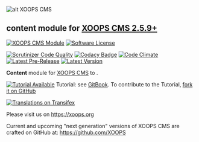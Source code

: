![alt XOOPS CMS](https://xoops.org/images/logoXoops4GithubRepository.png)
## content module for  [XOOPS CMS 2.5.9+](https://xoops.org)
[![XOOPS CMS Module](https://img.shields.io/badge/XOOPS%20CMS-Module-blue.svg)](https://xoops.org)
[![Software License](https://img.shields.io/badge/license-GPL-brightgreen.svg?style=flat)](http://www.gnu.org/licenses/gpl-2.0.html)

[![Scrutinizer Code Quality](https://img.shields.io/scrutinizer/g/XoopsModules25x/ntxusuario.svg?style=flat)](https://scrutinizer-ci.com/g/mambax7/ntxusuario/?branch=master)
[![Codacy Badge](https://api.codacy.com/project/badge/Grade/95b12220e0ac4056b9af52af708379c9)](https://www.codacy.com/app/XoopsModules25x/ntxusuario)
[![Code Climate](https://img.shields.io/codeclimate/github/XoopsModules25x/ntxusuario.svg?style=flat)](https://codeclimate.com/github/XoopsModules25x/ntxusuario)
[![Latest Pre-Release](https://img.shields.io/github/tag/XoopsModules25x/ntxusuario.svg?style=flat)](https://github.com/XoopsModules25x/ntxusuario/tags/)
[![Latest Version](https://img.shields.io/github/release/XoopsModules25x/ntxusuario.svg?style=flat)](https://github.com/XoopsModules25x/ntxusuario/releases/)

**Content** module for [XOOPS CMS](https://xoops.org) to .

[![Tutorial Available](https://xoops.org/images/tutorial-available-blue.svg)](https://xoops.gitbook.io/ntxusuario-tutorial/) Tutorial: see [GitBook](https://xoops.gitbook.io/ntxusuario-tutorial/).
To contribute to the Tutorial, [fork it on GitHub](https://github.com/XoopsDocs/ntxusuario-tutorial)

[![Translations on Transifex](https://xoops.org/images/translations-transifex-blue.svg)](https://www.transifex.com/xoops)

Please visit us on https://xoops.org

Current and upcoming "next generation" versions of XOOPS CMS are crafted on GitHub at: https://github.com/XOOPS
